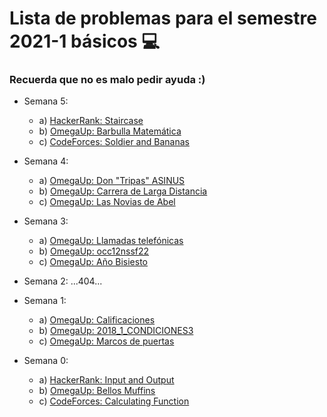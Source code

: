 # Lista de problemas para el semestre 2021-1 básicos :computer:
### Recuerda que no es malo pedir ayuda :)

+ Semana 5:
  - a) [HackerRank: Staircase](https://www.hackerrank.com/challenges/staircase/problem)
  - b) [OmegaUp: Barbulla Matemática](https://omegaup.com/arena/problem/Barbulla-Matematica/#problems/Barbulla-Matematica)
  - c) [CodeForces: Soldier and Bananas](https://codeforces.com/problemset/problem/546/A)
  
+ Semana 4:
  - a) [OmegaUp: Don "Tripas" ASINUS](https://omegaup.com/arena/problem/Don-Tripas-ASINUS/#problems)
  - b) [OmegaUp: Carrera de Larga Distancia](https://omegaup.com/arena/problem/Carrera-de-Larga-Distancia/#problems)
  - c) [OmegaUp: Las Novias de Abel](https://omegaup.com/arena/problem/Las-Novias-de-Abel/#problems)
  
+ Semana 3:
  - a) [OmegaUp: Llamadas telefónicas](https://omegaup.com/arena/problem/Llamadas-telefonicas/#problems)
  - b) [OmegaUp: occ12nssf22](https://omegaup.com/arena/problem/occ12nssf22/#problems)
  - c) [OmegaUp: Año Bisiesto](https://omegaup.com/arena/problem/Ano-Bisiesto/#problems)
  
+ Semana 2: 
      ...404...
      
+ Semana 1:
  - a) [OmegaUp: Calificaciones](https://omegaup.com/arena/problem/Calificaciones-cbtis/#problems)
  - b) [OmegaUp: 2018_1_CONDICIONES3](https://omegaup.com/arena/problem/2018_1_CONDICIONES3/#problems)
  - c) [OmegaUp: Marcos de puertas](https://omegaup.com/arena/problem/Marcos-De-Puertas/#problems)
  
+ Semana 0:
  - a) [HackerRank: Input and Output](https://www.hackerrank.com/challenges/cpp-input-and-output/problem)
  - b) [OmegaUp: Bellos Muffins](https://omegaup.com/arena/problem/Bellos-Muffins/#problems)
  - c) [CodeForces: Calculating Function](https://codeforces.com/problemset/problem/486/A)

